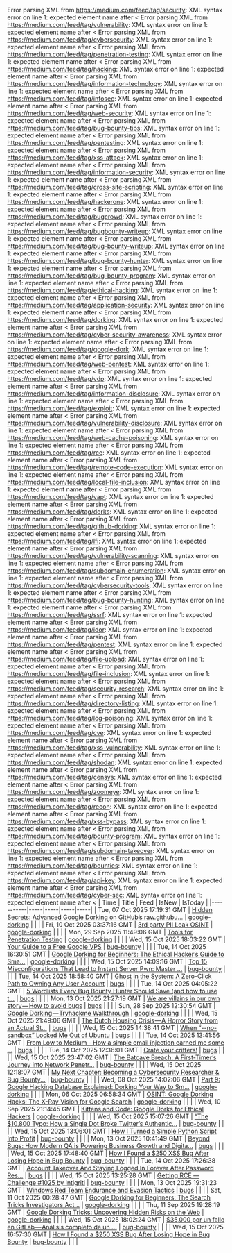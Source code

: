 Error parsing XML from https://medium.com/feed/tag/security: XML syntax error on line 1: expected element name after <
Error parsing XML from https://medium.com/feed/tag/vulnerability: XML syntax error on line 1: expected element name after <
Error parsing XML from https://medium.com/feed/tag/cybersecurity: XML syntax error on line 1: expected element name after <
Error parsing XML from https://medium.com/feed/tag/penetration-testing: XML syntax error on line 1: expected element name after <
Error parsing XML from https://medium.com/feed/tag/hacking: XML syntax error on line 1: expected element name after <
Error parsing XML from https://medium.com/feed/tag/information-technology: XML syntax error on line 1: expected element name after <
Error parsing XML from https://medium.com/feed/tag/infosec: XML syntax error on line 1: expected element name after <
Error parsing XML from https://medium.com/feed/tag/web-security: XML syntax error on line 1: expected element name after <
Error parsing XML from https://medium.com/feed/tag/bug-bounty-tips: XML syntax error on line 1: expected element name after <
Error parsing XML from https://medium.com/feed/tag/pentesting: XML syntax error on line 1: expected element name after <
Error parsing XML from https://medium.com/feed/tag/xss-attack: XML syntax error on line 1: expected element name after <
Error parsing XML from https://medium.com/feed/tag/information-security: XML syntax error on line 1: expected element name after <
Error parsing XML from https://medium.com/feed/tag/cross-site-scripting: XML syntax error on line 1: expected element name after <
Error parsing XML from https://medium.com/feed/tag/hackerone: XML syntax error on line 1: expected element name after <
Error parsing XML from https://medium.com/feed/tag/bugcrowd: XML syntax error on line 1: expected element name after <
Error parsing XML from https://medium.com/feed/tag/bugbounty-writeup: XML syntax error on line 1: expected element name after <
Error parsing XML from https://medium.com/feed/tag/bug-bounty-writeup: XML syntax error on line 1: expected element name after <
Error parsing XML from https://medium.com/feed/tag/bug-bounty-hunter: XML syntax error on line 1: expected element name after <
Error parsing XML from https://medium.com/feed/tag/bug-bounty-program: XML syntax error on line 1: expected element name after <
Error parsing XML from https://medium.com/feed/tag/ethical-hacking: XML syntax error on line 1: expected element name after <
Error parsing XML from https://medium.com/feed/tag/application-security: XML syntax error on line 1: expected element name after <
Error parsing XML from https://medium.com/feed/tag/dorking: XML syntax error on line 1: expected element name after <
Error parsing XML from https://medium.com/feed/tag/cyber-security-awareness: XML syntax error on line 1: expected element name after <
Error parsing XML from https://medium.com/feed/tag/google-dork: XML syntax error on line 1: expected element name after <
Error parsing XML from https://medium.com/feed/tag/web-pentest: XML syntax error on line 1: expected element name after <
Error parsing XML from https://medium.com/feed/tag/vdp: XML syntax error on line 1: expected element name after <
Error parsing XML from https://medium.com/feed/tag/information-disclosure: XML syntax error on line 1: expected element name after <
Error parsing XML from https://medium.com/feed/tag/exploit: XML syntax error on line 1: expected element name after <
Error parsing XML from https://medium.com/feed/tag/vulnerability-disclosure: XML syntax error on line 1: expected element name after <
Error parsing XML from https://medium.com/feed/tag/web-cache-poisoning: XML syntax error on line 1: expected element name after <
Error parsing XML from https://medium.com/feed/tag/rce: XML syntax error on line 1: expected element name after <
Error parsing XML from https://medium.com/feed/tag/remote-code-execution: XML syntax error on line 1: expected element name after <
Error parsing XML from https://medium.com/feed/tag/local-file-inclusion: XML syntax error on line 1: expected element name after <
Error parsing XML from https://medium.com/feed/tag/vapt: XML syntax error on line 1: expected element name after <
Error parsing XML from https://medium.com/feed/tag/dorks: XML syntax error on line 1: expected element name after <
Error parsing XML from https://medium.com/feed/tag/github-dorking: XML syntax error on line 1: expected element name after <
Error parsing XML from https://medium.com/feed/tag/lfi: XML syntax error on line 1: expected element name after <
Error parsing XML from https://medium.com/feed/tag/vulnerability-scanning: XML syntax error on line 1: expected element name after <
Error parsing XML from https://medium.com/feed/tag/subdomain-enumeration: XML syntax error on line 1: expected element name after <
Error parsing XML from https://medium.com/feed/tag/cybersecurity-tools: XML syntax error on line 1: expected element name after <
Error parsing XML from https://medium.com/feed/tag/bug-bounty-hunting: XML syntax error on line 1: expected element name after <
Error parsing XML from https://medium.com/feed/tag/ssrf: XML syntax error on line 1: expected element name after <
Error parsing XML from https://medium.com/feed/tag/idor: XML syntax error on line 1: expected element name after <
Error parsing XML from https://medium.com/feed/tag/pentest: XML syntax error on line 1: expected element name after <
Error parsing XML from https://medium.com/feed/tag/file-upload: XML syntax error on line 1: expected element name after <
Error parsing XML from https://medium.com/feed/tag/file-inclusion: XML syntax error on line 1: expected element name after <
Error parsing XML from https://medium.com/feed/tag/security-research: XML syntax error on line 1: expected element name after <
Error parsing XML from https://medium.com/feed/tag/directory-listing: XML syntax error on line 1: expected element name after <
Error parsing XML from https://medium.com/feed/tag/log-poisoning: XML syntax error on line 1: expected element name after <
Error parsing XML from https://medium.com/feed/tag/cve: XML syntax error on line 1: expected element name after <
Error parsing XML from https://medium.com/feed/tag/xss-vulnerability: XML syntax error on line 1: expected element name after <
Error parsing XML from https://medium.com/feed/tag/shodan: XML syntax error on line 1: expected element name after <
Error parsing XML from https://medium.com/feed/tag/censys: XML syntax error on line 1: expected element name after <
Error parsing XML from https://medium.com/feed/tag/zoomeye: XML syntax error on line 1: expected element name after <
Error parsing XML from https://medium.com/feed/tag/recon: XML syntax error on line 1: expected element name after <
Error parsing XML from https://medium.com/feed/tag/xss-bypass: XML syntax error on line 1: expected element name after <
Error parsing XML from https://medium.com/feed/tag/bounty-program: XML syntax error on line 1: expected element name after <
Error parsing XML from https://medium.com/feed/tag/subdomain-takeover: XML syntax error on line 1: expected element name after <
Error parsing XML from https://medium.com/feed/tag/bounties: XML syntax error on line 1: expected element name after <
Error parsing XML from https://medium.com/feed/tag/api-key: XML syntax error on line 1: expected element name after <
Error parsing XML from https://medium.com/feed/tag/cyber-sec: XML syntax error on line 1: expected element name after <
| Time | Title | Feed | IsNew | IsToday |
|-----------|-----|-----|-----|-----|
| Tue, 07 Oct 2025 17:19:31 GMT | [Hidden Secrets: Advanced Google Dorking on GitHub’s raw.githubu...](https://freedium.cfd/https://medium.com/p/675374870756) | [google-dorking](https://medium.com/feed/tag/google-dorking) |  |  |
| Fri, 10 Oct 2025 03:37:16 GMT | [3rd party PII Leak OSINT](https://freedium.cfd/https://medium.com/p/75b5f236e3e5) | [google-dorking](https://medium.com/feed/tag/google-dorking) |  |  |
| Mon, 29 Sep 2025 11:49:06 GMT | [Tools for Penetration Testing](https://freedium.cfd/https://medium.com/p/4f06fb343116) | [google-dorking](https://medium.com/feed/tag/google-dorking) |  |  |
| Wed, 15 Oct 2025 18:03:22 GMT | [Your Guide to a Free Google VPS](https://freedium.cfd/https://medium.com/p/13ea91788543) | [bug-bounty](https://medium.com/feed/tag/bug-bounty) |  |  |
| Tue, 14 Oct 2025 16:30:51 GMT | [Google Dorking for Beginners: The Ethical Hacker’s Guide to Sma...](https://freedium.cfd/https://medium.com/p/c61cdbf152cf) | [google-dorking](https://medium.com/feed/tag/google-dorking) |  |  |
| Wed, 15 Oct 2025 14:09:16 GMT | [Top 15 Misconfigurations That Lead to Instant Server Pwn: Master ...](https://freedium.cfd/https://medium.com/p/fbd5cb09df6a) | [bug-bounty](https://medium.com/feed/tag/bug-bounty) |  |  |
| Tue, 14 Oct 2025 18:58:40 GMT | [Ghost in the System: A Zero-Click Path to Owning Any User Account](https://freedium.cfd/https://medium.com/p/945f9ca7e70d) | [bugs](https://medium.com/feed/tag/bugs) |  |  |
| Tue, 14 Oct 2025 04:05:22 GMT | [5 Wordlists Every Bug Bounty Hunter Should Save (and how to use t...](https://freedium.cfd/https://medium.com/p/a03d875222b4) | [bugs](https://medium.com/feed/tag/bugs) |  |  |
| Mon, 13 Oct 2025 21:27:19 GMT | [We are villains in our own story — How to avoid bugs](https://freedium.cfd/https://medium.com/p/ebb5830fff5e) | [bugs](https://medium.com/feed/tag/bugs) |  |  |
| Sun, 28 Sep 2025 12:30:54 GMT | [Google Dorking — Tryhackme Walkthrough](https://freedium.cfd/https://medium.com/p/bca77f989256) | [google-dorking](https://medium.com/feed/tag/google-dorking) |  |  |
| Wed, 15 Oct 2025 21:49:06 GMT | [The Dutch Housing Crisis — A Horror Story from an Actual St...](https://freedium.cfd/https://medium.com/p/e350076416b9) | [bugs](https://medium.com/feed/tag/bugs) |  |  |
| Wed, 15 Oct 2025 14:38:41 GMT | [When “--no-sandbox” Locked Me Out of Ubuntu ](https://freedium.cfd/https://medium.com/p/c60f7d27298f) | [bugs](https://medium.com/feed/tag/bugs) |  |  |
| Tue, 14 Oct 2025 13:41:56 GMT | [From Low to Medium - How a simple email injection earned me some ...](https://freedium.cfd/https://medium.com/p/3e7630ae4e9c) | [bugs](https://medium.com/feed/tag/bugs) |  |  |
| Tue, 14 Oct 2025 12:36:01 GMT | [Crate your critters!](https://freedium.cfd/https://medium.com/p/2cdd6e502459) | [bugs](https://medium.com/feed/tag/bugs) |  |  |
| Wed, 15 Oct 2025 23:47:02 GMT | [The Batcave Breach: A First-Timer’s Journey into Network Penetr...](https://freedium.cfd/https://medium.com/p/d4b8ce514a77) | [bug-bounty](https://medium.com/feed/tag/bug-bounty) |  |  |
| Wed, 15 Oct 2025 12:18:07 GMT | [My Next Chapter: Becoming a Cybersecurity Researcher & Bug Bounty...](https://freedium.cfd/https://medium.com/p/027fe8796687) | [bug-bounty](https://medium.com/feed/tag/bug-bounty) |  |  |
| Wed, 08 Oct 2025 14:02:06 GMT | [Part 9: Google Hacking Database Explained: Dorking Your Way to Sm...](https://freedium.cfd/https://medium.com/p/5f31a862fd65) | [google-dorking](https://medium.com/feed/tag/google-dorking) |  |  |
| Mon, 06 Oct 2025 06:58:34 GMT | [OSINT: Google Dorking Hacks: The X-Ray Vision for Google Search](https://freedium.cfd/https://medium.com/p/8c6cd8335ff2) | [google-dorking](https://medium.com/feed/tag/google-dorking) |  |  |
| Wed, 10 Sep 2025 21:14:45 GMT | [Kittens and Code: Google Dorks for Ethical Hackers](https://freedium.cfd/https://medium.com/p/732dcb742d57) | [google-dorking](https://medium.com/feed/tag/google-dorking) |  |  |
| Wed, 15 Oct 2025 15:07:26 GMT | [“The $10,800 Typo: How a Single Dot Broke Twitter’s Authentic...](https://freedium.cfd/https://medium.com/p/f485e6dc0f04) | [bug-bounty](https://medium.com/feed/tag/bug-bounty) |  |  |
| Wed, 15 Oct 2025 13:06:01 GMT | [How I Turned a Simple Python Script Into Profit](https://freedium.cfd/https://medium.com/p/8bf7f0db4652) | [bug-bounty](https://medium.com/feed/tag/bug-bounty) |  |  |
| Mon, 13 Oct 2025 10:41:49 GMT | [Beyond Bugs: How Modern QA is Powering Business Growth and Digita...](https://freedium.cfd/https://medium.com/p/2e6a98f35991) | [bugs](https://medium.com/feed/tag/bugs) |  |  |
| Wed, 15 Oct 2025 17:48:40 GMT | [How I Found a $250 XSS Bug After Losing Hope in Bug Bounty](https://freedium.cfd/https://medium.com/p/16ce5677b599) | [bug-bounty](https://medium.com/feed/tag/bug-bounty) |  |  |
| Tue, 14 Oct 2025 17:26:38 GMT | [Account Takeover And Staying Logged In Forever After Password Res...](https://freedium.cfd/https://medium.com/p/b0ed4b65ac22) | [bugs](https://medium.com/feed/tag/bugs) |  |  |
| Wed, 15 Oct 2025 13:25:28 GMT | [Getting RCE — Challenge #1025 by Intigriti](https://freedium.cfd/https://medium.com/p/b3d0033a286d) | [bug-bounty](https://medium.com/feed/tag/bug-bounty) |  |  |
| Mon, 13 Oct 2025 19:31:23 GMT | [Windows Red Team Endurance and Evasion Tactics](https://freedium.cfd/https://medium.com/p/40d0aa748757) | [bugs](https://medium.com/feed/tag/bugs) |  |  |
| Sat, 11 Oct 2025 00:28:47 GMT | [Google Dorking for Beginners: The Search Tricks Investigators Act...](https://freedium.cfd/https://medium.com/p/0fa98cfef5f4) | [google-dorking](https://medium.com/feed/tag/google-dorking) |  |  |
| Thu, 11 Sep 2025 19:28:19 GMT | [Google Dorking Tricks: Uncovering Hidden Risks on the Web](https://freedium.cfd/https://medium.com/p/71d8f140ba29) | [google-dorking](https://medium.com/feed/tag/google-dorking) |  |  |
| Wed, 15 Oct 2025 18:02:24 GMT | [ $35,000 por un fallo en GitLab — Análisis completo de un ...](https://freedium.cfd/https://medium.com/p/3fe1bd5bbb00) | [bug-bounty](https://medium.com/feed/tag/bug-bounty) |  |  |
| Wed, 15 Oct 2025 16:57:30 GMT | [How I Found a $250 XSS Bug After Losing Hope in Bug Bounty](https://freedium.cfd/https://medium.com/p/8ab557df4d1d) | [bug-bounty](https://medium.com/feed/tag/bug-bounty) |  |  |
